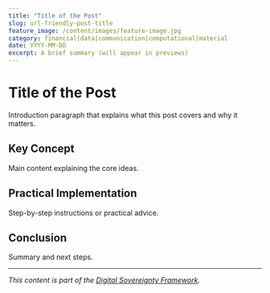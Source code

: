 ```yaml
---
title: "Title of the Post"
slug: url-friendly-post-title
feature_image: /content/images/feature-image.jpg
category: financial|data|communication|computational|material
date: YYYY-MM-DD
excerpt: A brief summary (will appear in previews)
---
```


# Title of the Post

Introduction paragraph that explains what this post covers and why it matters.

## Key Concept

Main content explaining the core ideas.

## Practical Implementation

Step-by-step instructions or practical advice.

## Conclusion

Summary and next steps.

---

*This content is part of the [Digital Sovereignty Framework](https://yoursite.com/framework).*
